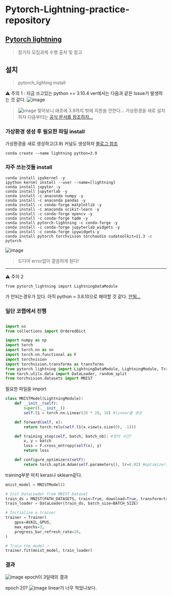 # Pytorch-Lightning-practice-repository
## [Pytorch lightning](https://wikidocs.net/156985)
> 참가자 모집과제 수행 
> 출처 및 참고
## 설치
>pytorch_lighting install 

⚠️ 주의 1 : 지금 쓰고있는 python == 3.10.4 ver에서는 다음과 같은 Issue가 발생하는 것 같다. 
![image](https://user-images.githubusercontent.com/45085563/174079754-6b0b783c-d85e-4e50-ba9e-c9df2d8e7018.png)

>![image](https://user-images.githubusercontent.com/45085563/174085422-c8495785-7a69-4d6c-841a-da3c3dbdc81a.png)
찾아보니 애초에 3.9까지 밖에 지원을 안한다... 가상환경을 새로 설치하자 다음부터는 [공식 문서를 참조하자...](https://github.com/Borda/pyDeprecate/issues/18)

### 가상환경 생성 후 필요한 파일 install 
가상환경을 새로 생성하고(3.9) 커널도 생성하자 
[블로그 참조](https://velog.io/@reversesky/%EA%B0%80%EC%83%81%ED%99%98%EA%B2%BD-%EC%B4%88%EA%B8%B0-%EC%84%B8%ED%8C%85)
```
conda create --name lightning python=3.9
```

### 자주 쓰는것들 install
```
conda install ipykernel -y
ipython kernel install --user --name=[lightning]
conda install jupyter -y 
conda install jupyterlab -y
conda install -c anaconda numpy -y
conda install -c anaconda pandas -y
conda install -c conda-forge matplotlib -y
conda install -c anaconda scikit-learn -y
conda install -c conda-forge opencv -y
conda install -c conda-forge tqdm -y
conda install pytorch-lightning -c conda-forge -y
conda install -c conda-forge jupyterlab_widgets -y
conda install -c conda-forge ipywidgets-y
conda install pytorch torchvision torchaudio cudatoolkit=11.3 -c pytorch
```
![image](https://user-images.githubusercontent.com/45085563/174089748-e14ead53-5a4d-4593-b54c-bb95bb3a09c6.png)
> 드디어 error없이 깔끔하게 된다! 

----------
 
⚠️ 주의 2
```
from pytorch_lightning import LightningDataModule
```
가 안되는경우가 있다. 아직  python = 3.8.10으로 해야할 것 같다. [안됨...](https://github.com/Lightning-AI/lightning/issues/12784)

### 일단 코랩에서 진행 
##  
```python
import os
from collections import OrderedDict

import numpy as np
import torch
import torch.nn as nn
import torch.nn.functional as F
import torchvision
import torchvision.transforms as transforms
from pytorch_lightning import LightningDataModule, LightningModule, Trainer
from torch.utils.data import DataLoader, random_split
from torchvision.datasets import MNIST
```
필요한 파일을 import 

```python
class MNISTModel(LightningModule):
    def __init__(self):
        super().__init__()
        self.l1 = torch.nn.Linear(28 * 28, 10) #linear를 생성 

    def forward(self, x):
        return torch.relu(self.l1(x.view(x.size(0), -1)))

    def training_step(self, batch, batch_nb): #정의 구간? 
        x, y = batch
        loss = F.cross_entropy(self(x), y)
        return loss

    def configure_optimizers(self):
        return torch.optim.Adam(self.parameters(), lr=0.02) #optimizer를 설정하는 곳인가 보다. 
```
training부분 마치 keras나 sklearn같다. 
```python
mnist_model = MNISTModel()

# Init DataLoader from MNIST Dataset
train_ds = MNIST(PATH_DATASETS, train=True, download=True, transform=transforms.ToTensor())
train_loader = DataLoader(train_ds, batch_size=BATCH_SIZE)

# Initialize a trainer
trainer = Trainer(
    gpus=AVAIL_GPUS,
    max_epochs=3,
    progress_bar_refresh_rate=20,
)

# Train the model ⚡
trainer.fit(mnist_model, train_loader)
```


### 결과
![image](https://user-images.githubusercontent.com/45085563/174110663-a7512e76-c29b-4f32-9920-645222396ca1.png)
epoch이 3일때의 결과 

epoch 20? 
![image](https://user-images.githubusercontent.com/45085563/174112543-4c808751-7583-465b-a13e-b3ea70d640dc.png)
linear가 너무 적었나보다.
